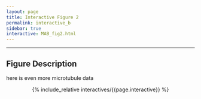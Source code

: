 ```yaml
---
layout: page
title: Interactive Figure 2
permalink: interactive_b
sidebar: true
interactive: MAB_fig2.html
---
```

---

## Figure Description
here is even more microtubule data

<!-- The below line includes the interactive figure. Do not change! -->
<center>

{% include_relative interactives/{{page.interactive}} %}

</center>
